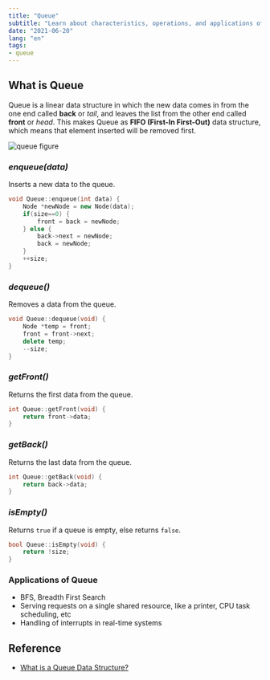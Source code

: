 ```yaml
---
title: "Queue"
subtitle: "Learn about characteristics, operations, and applications of Queue"
date: "2021-06-20"
lang: "en"
tags:
- queue
---
```


## What is Queue

Queue is a linear data structure in which the new data comes in from the one end called **back** or _tail_, and leaves the list
from the other end called **front** or _head_. This makes Queue as **FIFO (First-In First-Out)** data structure, which means that element inserted will be removed first.

![queue figure](/images/in-post/dsa/queue/queue1.png)

### _enqueue(data)_
Inserts a new data to the queue.

```cpp
void Queue::enqueue(int data) {
    Node *newNode = new Node(data);
    if(size==0) {
        front = back = newNode;
    } else {
        back->next = newNode;
        back = newNode;
    }
    ++size;
}
```

### _dequeue()_
Removes a data from the queue.

```cpp
void Queue::dequeue(void) {
    Node *temp = front;
    front = front->next;
    delete temp;
    --size;
}
```

### _getFront()_
Returns the first data from the queue.

```cpp
int Queue::getFront(void) {
    return front->data;
}
```

### _getBack()_
Returns the last data from the queue.

```cpp
int Queue::getBack(void) {
    return back->data;
}
```

### _isEmpty()_

Returns `true` if a queue is empty, else returns `false`.

```cpp
bool Queue::isEmpty(void) {
    return !size;
}
```

### Applications of Queue
- BFS, Breadth First Search
- Serving requests on a single shared resource, like a printer, CPU task scheduling, etc
- Handling of interrupts in real-time systems

## Reference
- [What is a Queue Data Structure?](https://www.studytonight.com/data-structures/queue-data-structure)